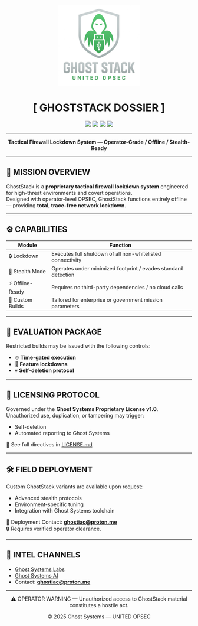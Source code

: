 <p align="center">
  <img src="https://raw.githubusercontent.com/GhostSystems-Labs/GhostStack/main/badge.png" width="220" alt="Ghost Stack Logo">
</p>

<h1 align="center">[ GHOSTSTACK DOSSIER ]</h1>

<p align="center">
  <img src="https://img.shields.io/badge/CLASSIFICATION-PROPRIETARY-critical?style=for-the-badge&labelColor=2e2e2e&color=8b0000">
  <img src="https://img.shields.io/badge/STATUS-ACTIVE-brightgreen?style=for-the-badge&labelColor=2e2e2e">
  <img src="https://img.shields.io/badge/GRADE-OPERATOR_LEVEL-blue?style=for-the-badge&labelColor=2e2e2e">
  <img src="https://img.shields.io/badge/MODE-STEALTH-black?style=for-the-badge&labelColor=2e2e2e">
</p>

---

<p align="center"><b>Tactical Firewall Lockdown System — Operator-Grade / Offline / Stealth-Ready</b></p>

---

## 📂 MISSION OVERVIEW
GhostStack is a **proprietary tactical firewall lockdown system** engineered for high-threat environments and covert operations.  
Designed with operator-level OPSEC, GhostStack functions entirely offline — providing **total, trace-free network lockdown**.

---

## ⚙ CAPABILITIES
| Module             | Function                                                     |
|--------------------|--------------------------------------------------------------|
| 🔒 Lockdown        | Executes full shutdown of all non-whitelisted connectivity   |
| 🛑 Stealth Mode    | Operates under minimized footprint / evades standard detection |
| ⚡ Offline-Ready   | Requires no third-party dependencies / no cloud calls        |
| 🧩 Custom Builds   | Tailored for enterprise or government mission parameters     |

---

## 🧪 EVALUATION PACKAGE
Restricted builds may be issued with the following controls:  
- ⏱ **Time-gated execution**  
- 🔐 **Feature lockdowns**  
- 💀 **Self-deletion protocol**  

---

## 📜 LICENSING PROTOCOL
Governed under the **Ghost Systems Proprietary License v1.0**.  
Unauthorized use, duplication, or tampering may trigger:  
- Self-deletion  
- Automated reporting to Ghost Systems  

📖 See full directives in [LICENSE.md](LICENSE.md)

---

## 🛠 FIELD DEPLOYMENT
Custom GhostStack variants are available upon request:  
- Advanced stealth protocols  
- Environment-specific tuning  
- Integration with Ghost Systems toolchain  

📧 Deployment Contact: **ghostiac@proton.me**  
🔒 Requires verified operator clearance.

---

## 🔗 INTEL CHANNELS
- [Ghost Systems Labs](https://github.com/GhostSystems-Labs)  
- [Ghost Systems AI](https://www.linkedin.com/company/ghostsystems-ai)  
- Contact: **ghostiac@proton.me**

---

<p align="center">⚠️ OPERATOR WARNING — Unauthorized access to GhostStack material constitutes a hostile act.</p>
<p align="center">© 2025 Ghost Systems — UNITED OPSEC</p>
